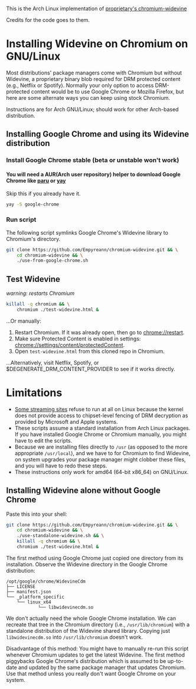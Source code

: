 This is the Arch Linux implementation of [proprietary's chromium-widevine](https://github.com/proprietary/chromium-widevine)

Credits for the code goes to them.

# Installing Widevine on Chromium on GNU/Linux


Most distributions' package managers come with Chromium but without Widevine, a proprietary binary blob required for DRM protected content (e.g., Netflix or Spotify). Normally your only option to access DRM-protected content would be to use Google Chrome or Mozilla Firefox, but here are some alternate ways you can keep using stock Chromium.

Instructions are for Arch GNU/Linux; should work for other Arch-based distribution.

##  Installing Google Chrome and using its Widevine distribution

### Install Google Chrome **stable** (beta or unstable won't work)
#### You will need a AUR(Arch user repository) helper to download Google Chrome like [paru](https://github.com/morganamilo/paru) or [yay](https://github.com/Jguer/yay)

Skip this if you already have it.

```bash
yay -S google-chrome
```

### Run script

The following script symlinks Google Chrome's Widevine library to Chromium's directory.


```bash
git clone https://github.com/Empyreann/chromium-widevine.git && \
	cd chromium-widevine && \
	./use-from-google-chrome.sh
```

## Test Widevine

*warning: restarts Chromium*

```bash
killall -q chromium && \
	chromium ./test-widevine.html &
```

…Or manually:

1. Restart Chromium. If it was already open, then go to [chrome://restart](chrome://restart).
2. Make sure Protected Content is enabled in settings: [chrome://settings/content/protectedContent](chrome://settings/content/protectedContent).
3. Open `test-widevine.html` from this cloned repo in Chromium.

…Alternatively, visit Netflix, Spotify, or $DEGENERATE_DRM_CONTENT_PROVIDER to see if it works directly.

# Limitations

- [Some streaming sites](https://www.phoronix.com/scan.php?page=news_item&px=Disney-Plus-Not-On-Linux) refuse to run at all on Linux because the kernel does not provide access to chipset-level fencing of DRM decryption as provided by Microsoft and Apple systems.
- These scripts assume a standard installation from Arch Linux packages. If you have installed Google Chrome or Chromium manually, you might have to edit the scripts.
- Because we are installing files directly to `/usr` (as opposed to the more appropriate `/usr/local`), and we have to for Chromium to find Widevine, on system upgrades your package manager might clobber these files, and you will have to redo these steps.
- These instructions only work for amd64 (64-bit x86_64) on GNU/Linux.


## Installing Widevine alone without Google Chrome

Paste this into your shell:

```bash
git clone https://github.com/Empyreann/chromium-widevine.git && \
	cd chromium-widevine && \
	./use-standalone-widevine.sh && \
	killall -q chromium && \
	chromium ./test-widevine.html &
```

The first method using Google Chrome just copied one directory from its installation. Observe the Widevine directory in the Google Chrome distribution:

```text
/opt/google/chrome/WidevineCdm
├── LICENSE
├── manifest.json
└── _platform_specific
    └── linux_x64
	        └── libwidevinecdm.so
```

We don't actually need the whole Google Chrome installation. We can recreate that tree in the Chromium directory (i.e., `/usr/lib/chromium`) with a standalone distribution of the Widevine shared library. Copying just `libwidevinecdm.so` into `/usr/lib/chromium` doesn't work.

Disadvantage of this method: You might have to manually re-run this script whenever Chromium updates to get the latest Widevine. The first method piggybacks Google Chrome's distribution which is assumed to be up-to-date and updated by the same package manager that updates Chromium. Use that method unless you really don't want Google Chrome on your system.
